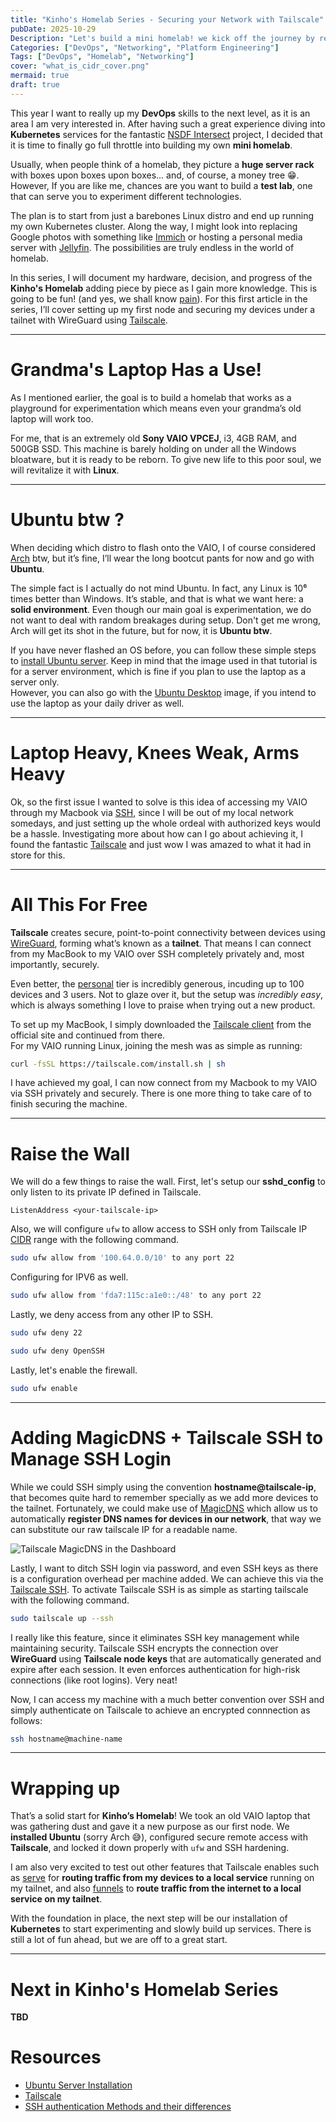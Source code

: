 ```yaml
---
title: "Kinho's Homelab Series - Securing your Network with Tailscale"
pubDate: 2025-10-29
Description: "Let's build a mini homelab! we kick off the journey by revitalizing an old laptop with Linux, and setting up a VPN with Tailscale"
Categories: ["DevOps", "Networking", "Platform Engineering"]
Tags: ["DevOps", "Homelab", "Networking"]
cover: "what_is_cidr_cover.png"
mermaid: true
draft: true
---
```


This year I want to really up my **DevOps** skills to the next level, as it is an area I am very interested in. After having such a great experience diving into **Kubernetes** services for the fantastic [NSDF Intersect](https://nationalsciencedatafabric.org/nsdf-intersect) project,
I decided that it is time to finally go full throttle into building my own **mini homelab**.

Usually, when people think of a homelab, they picture a **huge server rack** with boxes upon boxes upon boxes... and, of course, a money tree 😁. However, If you are like me, chances are you want
to build a **test lab**, one that can serve you to experiment different technologies.

The plan is to start from just a barebones Linux distro and end up running my own Kubernetes cluster. Along the way, I might look into
replacing Google photos with something like [Immich](https://immich.app/) or hosting a personal media server with [Jellyfin](https://jellyfin.org/). The possibilities are truly endless in the world of homelab.

In this series, I will document my hardware, decision, and progress of the **Kinho's Homelab** adding piece by piece as I gain more knowledge. This is going to be fun! (and yes, we shall know [pain](https://www.youtube.com/shorts/xu7X5-5U-b0)).
For this first article in the series, I’ll cover setting up my first node and securing my devices under a tailnet with WireGuard using [Tailscale](https://tailscale.com/).

---

# Grandma's Laptop Has a Use!

As I mentioned earlier, the goal is to build a homelab that works as a playground for experimentation which means even your grandma’s old laptop will work too.

For me, that is an extremely old **Sony VAIO VPCEJ**, i3, 4GB RAM, and 500GB SSD. This machine is barely holding on under all the Windows bloatware, but it is ready to be reborn. To give new life to this poor soul, we will revitalize it with **Linux**.

---

# Ubuntu btw ?

When deciding which distro to flash onto the VAIO, I of course considered [Arch](https://archlinux.org/) btw, but it’s fine, I’ll wear the long bootcut pants for now and go with **Ubuntu**.

The simple fact is I actually do not mind Ubuntu. In fact, any Linux is 10⁶ times better than Windows. It’s stable, and that is what we want here: a **solid environment**. Even though our main goal is experimentation, we do not want to deal with random breakages during setup. Don't get me wrong, Arch will get its shot in the future, but for now, it is **Ubuntu btw**.

If you have never flashed an OS before, you can follow these simple steps to [install Ubuntu server](https://ubuntu.com/tutorials/install-ubuntu-server#1-overview). Keep in mind that the image used in that tutorial is for a server environment, which is fine if you plan to use the laptop as a server only.  
However, you can also go with the [Ubuntu Desktop](https://ubuntu.com/tutorials/install-ubuntu-desktop#1-overview) image, if you intend to use the laptop as your daily driver as well.

---

# Laptop Heavy, Knees Weak, Arms Heavy

Ok, so the first issue I wanted to solve is this idea of accessing my VAIO through my Macbook via [SSH](https://en.wikipedia.org/wiki/Secure_Shell), since I will be out of my local network somedays, and just setting up the whole ordeal with authorized keys would be a hassle.
Investigating more about how can I go about achieving it, I found the fantastic [Tailscale](https://tailscale.com/) and just wow I was amazed to what it had in store for this.

---

# All This For Free

**Tailscale** creates secure, point-to-point connectivity between devices using [WireGuard](https://www.wireguard.com/), forming what’s known as a **tailnet**. That means I can connect from my MacBook to my VAIO over SSH completely privately and, most importantly, securely.

Even better, the [personal](https://tailscale.com/pricing?plan=personal) tier is incredibly generous, incuding up to 100 devices and 3 users. Not to glaze over it, but the setup was _incredibly easy_, which is always something I love to praise when trying out a new product.

To set up my MacBook, I simply downloaded the [Tailscale client](https://tailscale.com/download/mac) from the official site and continued from there.  
For my VAIO running Linux, joining the mesh was as simple as running:

```bash
curl -fsSL https://tailscale.com/install.sh | sh
```

I have achieved my goal, I can now connect from my Macbook to my VAIO via SSH privately and securely. There is one more thing to take care of to finish
securing the machine.

---

# Raise the Wall

We will do a few things to raise the wall. First, let's setup our **sshd_config** to only listen to its private IP
defined in Tailscale.

```plaintext {filename="sshd_config"}
ListenAddress <your-tailscale-ip>
```

Also, we will configure `ufw` to allow access to SSH only from Tailscale IP [CIDR](https://k1nho.github.io/blog/posts/what-is-cidr/) range with the following
command.

```bash
sudo ufw allow from '100.64.0.0/10' to any port 22
```

Configuring for IPV6 as well.

```bash
sudo ufw allow from 'fda7:115c:a1e0::/48' to any port 22
```

Lastly, we deny access from any other IP to SSH.

```bash
sudo ufw deny 22
```

```bash
sudo ufw deny OpenSSH
```

Lastly, let's enable the firewall.

```bash
sudo ufw enable
```

---

# Adding MagicDNS + Tailscale SSH to Manage SSH Login

While we could SSH simply using the convention **hostname@tailscale-ip**, that becomes quite hard to remember specially as we add more
devices to the tailnet. Fortunately, we could make use of [MagicDNS](https://tailscale.com/kb/1081/magicdns) which allow us to automatically **register DNS
names for devices in our network**, that way we can substitute our raw tailscale IP for a readable name.

![Tailscale MagicDNS in the Dashboard]()

Lastly, I want to ditch SSH login via password, and even SSH keys as there is a configuration overhead per machine added. We can achieve this via
the [Tailscale SSH](https://tailscale.com/kb/1193/tailscale-ssh). To activate Tailscale SSH is as simple as starting tailscale with the following command.

```bash
sudo tailscale up --ssh
```

I really like this feature, since it eliminates SSH key management while maintaining security. Tailscale SSH encrypts the connection over **WireGuard** using **Tailscale node keys** that are automatically
generated and expire after each session. It even enforces authentication for high-risk connections (like root logins). Very neat!

Now, I can access my machine with a much better convention over SSH and simply authenticate on Tailscale to achieve an encrypted connnection as follows:

```bash
ssh hostname@machine-name
```

---

# Wrapping up

That’s a solid start for **Kinho’s Homelab**! We took an old VAIO laptop that was gathering dust and gave it a new purpose as our first node. We **installed Ubuntu** (sorry Arch 😅), configured secure remote access with **Tailscale**, and locked it down properly with `ufw` and SSH hardening.

I am also very excited to test out other features that Tailscale enables such as [serve](https://tailscale.com/kb/1312/serve) for **routing traffic from my devices
to a local service** running on my tailnet, and also [funnels](https://tailscale.com/kb/1223/funnel) to **route traffic from the internet to a local service on my tailnet**.

With the foundation in place, the next step will be our installation of **Kubernetes** to start experimenting and slowly build up services. There is still a lot of fun ahead, but we are off to a great start.

---

# Next in Kinho's Homelab Series

**TBD**

# Resources

- [Ubuntu Server Installation](https://ubuntu.com/tutorials/install-ubuntu-server#1-overview)
- [Tailscale](https://tailscale.com/)
- [SSH authentication Methods and their differences](https://infisical.com/blog/ssh-certificates-guide)

